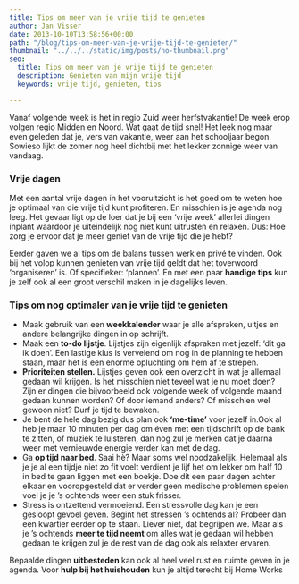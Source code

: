 ```yaml
---
title: Tips om meer van je vrije tijd te genieten
author: Jan Visser
date: 2013-10-10T13:58:56+00:00
path: "/blog/tips-om-meer-van-je-vrije-tijd-te-genieten/"
thumbnail: "../../../static/img/posts/no-thumbnail.png"
seo:
  title: Tips om meer van je vrije tijd te genieten
  description: Genieten van mijn vrije tijd
  keywords: vrije tijd, genieten, tips

---
```

Vanaf volgende week is het in regio Zuid weer herfstvakantie! De week erop volgen regio Midden en Noord. Wat gaat de tijd snel! Het leek nog maar even geleden dat je, vers van vakantie, weer aan het schooljaar begon. Sowieso lijkt de zomer nog heel dichtbij met het lekker zonnige weer van vandaag.

### Vrije dagen

Met een aantal vrije dagen in het vooruitzicht is het goed om te weten hoe je optimaal van die vrije tijd kunt profiteren. En misschien is je agenda nog leeg. Het gevaar ligt op de loer dat je bij een ‘vrije week’ allerlei dingen inplant waardoor je uiteindelijk nog niet kunt uitrusten en relaxen. Dus: Hoe zorg je ervoor dat je meer geniet van de vrije tijd die je hebt?

Eerder gaven we al tips om de balans tussen werk en privé te vinden. Ook bij het volop kunnen genieten van vrije tijd geldt dat het toverwoord ‘organiseren’ is. Of specifieker: ‘plannen’.  En met een paar **handige tips** kun je zelf ook al een groot verschil maken in je dagelijks leven.

### Tips om nog optimaler van je vrije tijd te genieten

* Maak gebruik van een **weekkalender** waar je alle afspraken, uitjes en andere belangrijke dingen in op schrijft.
* Maak een **to-do lijstje**. Lijstjes zijn eigenlijk afspraken met jezelf: ‘dit ga ik doen’. Een lastige klus is vervelend om nog in de planning te hebben staan, maar het is een enorme opluchting om hem af te strepen.
* **Prioriteiten stellen.** Lijstjes geven ook een overzicht in wat je allemaal gedaan wil krijgen. Is het misschien niet teveel wat je nu moet doen? Zijn er dingen die bijvoorbeeld ook volgende week of volgende maand gedaan kunnen worden? Of door iemand anders? Of misschien wel gewoon niet? Durf je tijd te bewaken.
* Je bent de hele dag bezig dus plan ook **‘me-time’** voor jezelf in.Ook al heb je maar 10 minuten per dag om éven met een tijdschrift op de bank te zitten, of muziek te luisteren, dan nog zul je merken dat je daarna weer met vernieuwde energie verder kan met de dag.
* Ga **op tijd naar bed**. Saai hè? Maar soms wel noodzakelijk. Helemaal als je je al een tijdje niet zo fit voelt verdient je lijf het om lekker om half 10 in bed te gaan liggen met een boekje. Doe dit een paar dagen achter elkaar en vooropgesteld dat er verder geen medische problemen spelen voel je je ’s ochtends weer een stuk frisser.
* Stress is ontzettend vermoeiend. Een stressvolle dag kan je een gesloopt gevoel geven. Begint het stressen ’s ochtends al? Probeer dan een kwartier eerder op te staan. Liever niet, dat begrijpen we. Maar als je ’s ochtends **meer te tijd neemt** om alles wat je gedaan wil hebben gedaan te krijgen zul je de rest van de dag ook als relaxter ervaren.

Bepaalde dingen **uitbesteden** kan ook al heel veel rust en ruimte geven in je agenda. Voor **hulp bij het huishouden** kun je altijd terecht bij Home Works